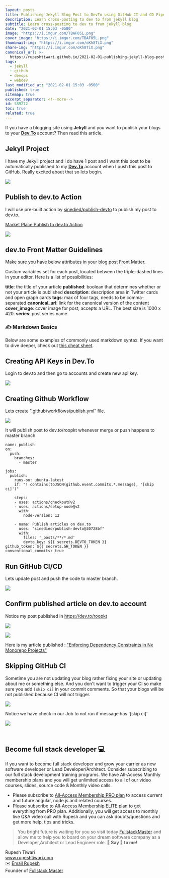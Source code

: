 ```yaml
---
layout: posts
title: Publishing Jekyll Blog Post to DevTo using GitHub CI and CD Pipeline
description: Learn cross-posting to dev to from jekyll blog
subtitle: Learn cross-posting to dev to from jekyll blog
date: "2021-02-01 15:03 -0500"
image: "https://i.imgur.com/TBAF05L.png"
cover_image: "https://i.imgur.com/TBAF05L.png"
thumbnail-img: "https://i.imgur.com/oKh8TiX.png"
share-img: "https://i.imgur.com/oKh8TiX.png"
canonical_url: >-
  https://rupeshtiwari.github.io/2021-02-01-publishing-jekyll-blog-post-to-dev-to-using-github-ci-cd-pipeline/
tags:
  - jekyll
  - github
  - devops
  - webdev
last_modified_at: "2021-02-01 15:03 -0500"
published: true
sitemap: true
excerpt_separator: <!--more-->
id: 589272
toc: true
related: true
---
```


If you have a blogging site using **Jekyll** and you want to publish your blogs
to your **[Dev.To](https://dev.to)** account? Then read this article.

## Jekyll Project

I have my Jekyll project and I do have 1 post and I want this post to be
automatically published to my **[Dev.To](https://dev.to)** account when I push
this post to GitHub. Really excited about that so lets begin.

![](https://i.imgur.com/IpE6Lxb.png)

## Publish to dev.to Action

I will use pre-built action by
[sinedied/publish-devto](https://github.com/sinedied/publish-devto) to publish
my post to dev.to.

[Market Place Publish to dev.to Action](https://github.com/marketplace/actions/publish-to-dev-to)

![](https://i.imgur.com/lJzRaRi.png)

## dev.to Front Matter Guidelines

Make sure you have below attributes in your blog post Front Matter.

Custom variables set for each post, located between the triple-dashed lines in
your editor. Here is a list of possibilities:

**title**: the title of your article **published**: boolean that determines
whether or not your article is published **description**: description area in
Twitter cards and open graph cards **tags**: max of four tags, needs to be
comma-separated **canonical_url**: link for the canonical version of the content
**cover_image**: cover image for post, accepts a URL. The best size is 1000
x 420. **series**: post series name.

### ✍ Markdown Basics

Below are some examples of commonly used markdown syntax. If you want to dive
deeper, check out
[this cheat sheet](https://github.com/adam-p/markdown-here/wiki/Markdown-Here-Cheatsheet).

## Creating API Keys in Dev.To

Login to dev.to and then go to accounts and create new api key.

![](https://i.imgur.com/7ePWc0H.png)

## Creating Github Workflow

Lets create ".github/workflows/publish.yml" file.

![](https://i.imgur.com/UOlHCHi.png)

It will publish post to dev.to/roopkt whenever merge or push happens to master
branch.

```yaml=
name: publish
on:
  push:
    branches:
      - master

jobs:
  publish:
    runs-on: ubuntu-latest
    if: "! contains(toJSON(github.event.commits.*.message), '[skip ci]')"

    steps:
    - uses: actions/checkout@v2
    - uses: actions/setup-node@v2
      with:
        node-version: 12

    - name: Publish articles on dev.to
      uses: "sinedied/publish-devto@30728bf"
      with:
        files: '_posts/**/*.md'
        devto_key: ${{ secrets.DEVTO_TOKEN }}
github_token: ${{ secrets.GH_TOKEN }}
conventional_commits: true
```

## Run GitHub CI/CD

Lets update post and push the code to master branch.

![](https://i.imgur.com/YXoXUh9.png)

## Confirm published article on dev.to account

Notice my post published in https://dev.to/roopkt

![](https://i.imgur.com/OW01PLR.png)

![](https://i.imgur.com/xJXovX4.png)

Here is my article published :
["Enforcing Dependency Constraints in Nx Monorepo Projects"](https://dev.to/roopkt/enforcing-dependency-constraints-in-nx-monorepo-projects-3ldj)

## Skipping GitHub CI

Sometime you are not updating your blog rather fixing your site or updating
about me or something else. And you don't want to trigger your CI so make sure
you add `[skip ci]` in your commit comments. So that your blogs will be not
published because CI will not trigger.

![](https://i.imgur.com/Mj2nC8m.png)

Notice we have check in our Job to not run if message has '[skip ci]'

![](https://i.imgur.com/UNbCUX9.png)

<br/>
 
## Become full stack developer 💻

If you want to become full stack developer and grow your carrier as new software
developer or Lead Developer/Architect. Consider subscribing to our full stack
development training programs. We have All-Access Monthly membership plans and
you will get unlimited access to all of our video courses, slides, source code &
Monthly video calls.

- Please subscribe to
  [All-Access Membership PRO plan](https://www.fullstackmaster.net/pro) to
  access current and future angular, node.js and related courses.
- Please subscribe to
  [All-Access Membership ELITE plan](https://www.fullstackmaster.net/elite) to
  get everything from PRO plan. Additionally, you will get access to monthly
  live Q&A video call with Rupesh and you can ask doubts/questions and get more
  help, tips and tricks.

> You bright future is waiting for you so visit today
> [FullstackMaster](www.fullstackmaster.net) and allow me to help you to board
> on your dream software company as a Developer,Architect or Lead Engineer role.
> **💖 Say 👋 to me!**

<div> 
Rupesh Tiwari </div><div>
<a href="https://www.rupeshtiwari.com"> www.rupeshtiwari.com</a> </div><div>
✉️ <a href="mailto:fullstackmaster1@gmail.com?subject=Hi"> Email Rupesh</a> </div><div>
Founder of <a href="https://www.fullstackmaster.net"> Fullstack Master</a></div><div>
</div>
